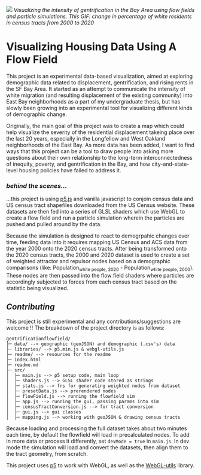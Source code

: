 <!-- what should this document be:
 - a brief introduction to what this is
 - a breif summary of how it works
 - a guide to contributing, what code is where -->
 ![](readme/demo.gif)
*Visualizing the intensity of gentrification in the Bay Area using flow fields and particle simulations. This GIF: change in percentage of white residents in census tracts from 2000 to 2020*

 # Visualizing Housing Data Using A Flow Field

This project is an experimental data-based visualization, aimed at exploring demographic data related to displacement, gentrification, and rising rents in the SF Bay Area. It started as an attempt to communicate the intensity of white migration (and resulting displacement of the existing community) into East Bay neighborhoods as a part of my undergraduate thesis, but has slowly been growing into an experimental tool for visualizing different kinds of demographic change. 

Originally, the main goal of this project was to create a map which could help visualize the severity of the residential displacement takeing place over the last 20 years, especially in the Longfellow and West Oakland neighborhoods of the East Bay. As more data has been added, I want to find ways that this project can be a tool to draw people into asking more questions about their own relationship to the long-term interconnectedness of inequity, poverty, and gentrification in the Bay, and how city-and-state-level housing policies have failed to address it.

### *behind the scenes...*

...this project is using [p5.js](https://p5js.org/) and vanilla javascript to conjoin census data and US census tract shapefiles downloaded from the US Census website. These datasets are then fed into a series of GLSL shaders which use WebGL to create a flow field and run a particle simulation wherein the particles are pushed and pulled around by the data.

Because the simulation is designed to react to demogrpahic changes over time, feeding data into it requires mapping US Census and ACS data from the year 2000 onto the 2020 census tracts. After being transformed onto the 2020 census tracts, the 2000 and 2020 dataset is used to create a set of weighted attractor and repulsor nodes based on a demographic comparisons (like: Population<sub>white people, 2020</sub> - Population<sub>white people, 2000</sub>). These nodes are then passed into the flow field shaders where particles are accordingly subjected to forces from each census tract based on the statistic being visualized.

## *Contributing*

This project is still experimental and any contributions/suggestions are welcome !! The breakdown of the project directory is as follows:

```
gentrificationflowfield/
├─ data/ --> geographic (geoJSON) and demographic (.csv's) data
├─ libraries/ --> p5.min.js & webgl-utils.js
├─ readme/ --> resources for the readme
├─ index.html
├─ readme.md
├─ src/
│  ├─ main.js --> p5 setup code, main loop
│  ├─ shaders.js --> GLSL shader code stored as strings
│  ├─ stats.js --> fns for generating weighted nodes from dataset
│  ├─ presetData.js --> prerendered nodes
│  ├─ flowField.js --> running the flowfield sim
│  ├─ app.js --> running the gui, passing params into sim 
│  ├─ censusTractConversion.js --> for tract conversion
│  ├─ gui.js --> gui classes
│  ├─ mapping.js --> working with geoJSON & drawing census tracts
```

Because loading and processing the full dataset takes about two minutes each time, by default the flowfield will load in precalculated nodes. To add in more data or process it differently, set `devMode = true` in `main.js`. In dev mode the simulation will load and convert the datasets, then align them to the tract geometry, from scratch.

This project uses [p5](https://p5js.org/) to work with WebGL, as well as the [WebGL-utils](https://webgl2fundamentals.org/docs/) library.

